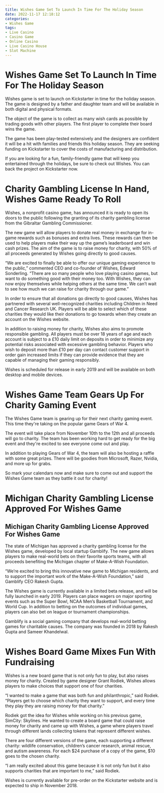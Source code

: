 ```yaml
---
title: Wishes Game Set To Launch In Time For The Holiday Season
date: 2022-11-17 12:18:12
categories:
- Wishes Game
tags:
- Live Casino
- Casino Game
- Online Casino
- Live Casino House
- Slot Machine
---
```



#  Wishes Game Set To Launch In Time For The Holiday Season

Wishes game is set to launch on Kickstarter in time for the holiday season. The game is designed by a father and daughter team and will be available in both digital and physical formats.

The object of the game is to collect as many wish cards as possible by trading goods with other players. The first player to complete their board wins the game.

The game has been play-tested extensively and the designers are confident it will be a hit with families and friends this holiday season. They are seeking funding on Kickstarter to cover the costs of manufacturing and distribution.

If you are looking for a fun, family-friendly game that will keep you entertained through the holidays, be sure to check out Wishes. You can back the project on Kickstarter now.

#  Charity Gambling License In Hand, Wishes Game Ready To Roll

Wishes, a nonprofit casino game, has announced it is ready to open its doors to the public following the granting of its charity gambling license from the Gibraltar Gambling Commissioner.

The new game will allow players to donate real money in exchange for in-game rewards such as bonuses and extra lives. These rewards can then be used to help players make their way up the game’s leaderboard and win cash prizes. The aim of the game is to raise money for charity, with 50% of all proceeds generated by Wishes going directly to good causes.

“We are excited to finally be able to offer our unique gaming experience to the public,” commented CEO and co-founder of Wishes, Edward Sonderling. “There are so many people who love playing casino games, but want to do something good with their money too. With Wishes, they can now enjoy themselves while helping others at the same time. We can’t wait to see how much we can raise for charity through our game.”

In order to ensure that all donations go directly to good causes, Wishes has partnered with several well-recognized charities including Children in Need and Cancer Research UK. Players will be able to select which of these charities they would like their donations to go towards when they create an account on the Wishes website.

In addition to raising money for charity, Wishes also aims to promote responsible gambling. All players must be over 18 years of age and each account is subject to a £10 daily limit on deposits in order to minimize any potential risks associated with excessive gambling behavior. Players who wish to deposit more than £10 per day can contact customer support in order gain increased limits if they can provide evidence that they are capable of managing their gaming responsibly.

Wishes is scheduled for release in early 2019 and will be available on both desktop and mobile devices.

#  Wishes Game Team Gears Up For Charity Gaming Event

The Wishes Game team is gearing up for their next charity gaming event. This time they're taking on the popular game Gears of War 4.

The event will take place from November 10th to the 12th and all proceeds will go to charity. The team has been working hard to get ready for the big event and they're excited to see everyone come out and play.

In addition to playing Gears of War 4, the team will also be hosting a raffle with some great prizes. There will be goodies from Microsoft, Razer, Nvidia, and more up for grabs.

So mark your calendars now and make sure to come out and support the Wishes Game team as they battle it out for charity!

#  Michigan Charity Gambling License Approved For Wishes Game

## Michigan Charity Gambling License Approved For Wishes Game

The state of Michigan has approved a charity gambling license for the Wishes game, developed by local startup Gamblify. The new game allows players to make real-world bets on their favorite sports teams, with all proceeds benefiting the Michigan chapter of Make-A-Wish Foundation.

“We’re excited to bring this innovative new game to Michigan residents, and to support the important work of the Make-A-Wish Foundation,” said Gamblify CEO Rakesh Gupta.

The Wishes game is currently available in a limited beta release, and will be fully launched in early 2019. Players can place wagers on major sporting events such as the Super Bowl, NCAA Men’s Basketball Tournament, and World Cup. In addition to betting on the outcomes of individual games, players can also bet on league or tournament championships.

Gamblify is a social gaming company that develops real-world betting games for charitable causes. The company was founded in 2018 by Rakesh Gupta and Sameer Khandelwal.

#  Wishes Board Game Mixes Fun With Fundraising

Wishes is a new board game that is not only fun to play, but also raises money for charity. Created by game designer Grant Rodiek, Wishes allows players to make choices that support one of four charities.

“I wanted to make a game that was both fun and philanthropic,” said Rodiek. “Players get to choose which charity they want to support, and every time they play they are raising money for that charity.”

Rodiek got the idea for Wishes while working on his previous game, SimCity: Skylines. He wanted to create a board game that could raise money for charity and came up with Wishes, a game where players travel through different lands collecting tokens that represent different wishes.

There are four different versions of the game, each supporting a different charity: wildlife conservation, children’s cancer research, animal rescue, and autism awareness. For each $24 purchase of a copy of the game, $10 goes to the chosen charity.

“I am really excited about this game because it is not only fun but it also supports charities that are important to me,” said Rodiek.

Wishes is currently available for pre-order on the Kickstarter website and is expected to ship in November 2018.